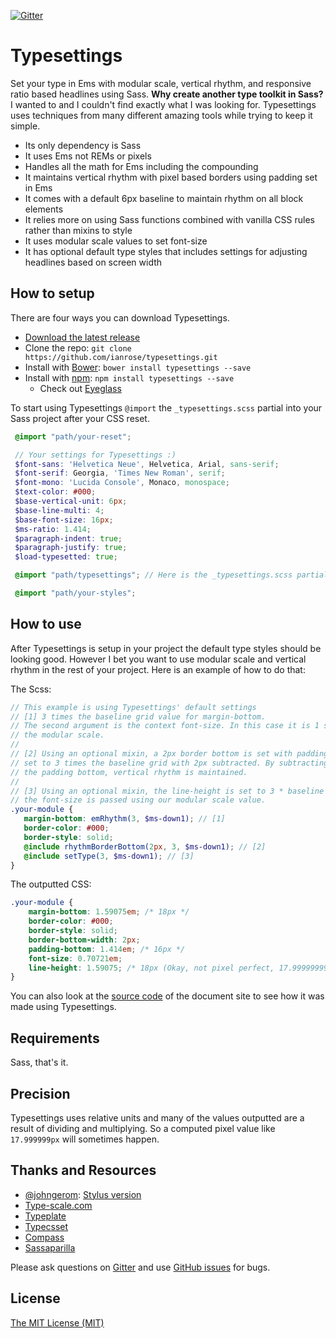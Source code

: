 [![Gitter](https://badges.gitter.im/ianrose/typesettings.svg)](https://gitter.im/ianrose/typesettings?utm_source=badge&utm_medium=badge&utm_campaign=pr-badge)

Typesettings
============

Set your type in Ems with modular scale, vertical rhythm, and responsive ratio based headlines using Sass. **Why create another type toolkit in Sass?** I wanted to and I couldn't find exactly what I was looking for. Typesettings uses techniques from many different amazing tools while trying to keep it simple.

 * Its only dependency is Sass
 * It uses Ems not REMs or pixels
 * Handles all the math for Ems including the compounding
 * It maintains vertical rhythm with pixel based borders using padding set in Ems
 * It comes with a default 6px baseline to maintain rhythm on all block elements
 * It relies more on using Sass functions combined with vanilla CSS rules rather than mixins to style
 * It uses modular scale values to set font-size
 * It has optional default type styles that includes settings for adjusting headlines based on screen width

## How to setup

There are four ways you can download Typesettings.

* [Download the latest release](https://github.com/ianrose/typesettings/releases/latest)
* Clone the repo: `git clone https://github.com/ianrose/typesettings.git`
* Install with [Bower](http://bower.io/): `bower install typesettings --save`
* Install with [npm](https://www.npmjs.com): `npm install typesettings --save`
  * Check out [Eyeglass](https://github.com/sass-eyeglass/eyeglass)

To start using Typesettings `@import` the `_typesettings.scss` partial into your Sass project after your CSS reset.

```scss
 @import "path/your-reset";

 // Your settings for Typesettings :)
 $font-sans: 'Helvetica Neue', Helvetica, Arial, sans-serif;
 $font-serif: Georgia, 'Times New Roman', serif;
 $font-mono: 'Lucida Console', Monaco, monospace;
 $text-color: #000;
 $base-vertical-unit: 6px;
 $base-line-multi: 4;
 $base-font-size: 16px;
 $ms-ratio: 1.414;
 $paragraph-indent: true;
 $paragraph-justify: true;
 $load-typesetted: true;

 @import "path/typesettings"; // Here is the _typesettings.scss partial

 @import "path/your-styles";
```

## How to use

After Typesettings is setup in your project the default type styles should be looking good. However I bet you want to use modular scale and vertical rhythm in the rest of your project. Here is an example of how to do that:

The Scss:

```scss
// This example is using Typesettings' default settings
// [1] 3 times the baseline grid value for margin-bottom.
// The second argument is the context font-size. In this case it is 1 step down in
// the modular scale.
//
// [2] Using an optional mixin, a 2px border bottom is set with padding bottom
// set to 3 times the baseline grid with 2px subtracted. By subtracting the 2px from
// the padding bottom, vertical rhythm is maintained.
//
// [3] Using an optional mixin, the line-height is set to 3 * baseline grid. Then
// the font-size is passed using our modular scale value.
.your-module {
   margin-bottom: emRhythm(3, $ms-down1); // [1]
   border-color: #000;
   border-style: solid;
   @include rhythmBorderBottom(2px, 3, $ms-down1); // [2]
   @include setType(3, $ms-down1); // [3]
}
```

The outputted CSS:

```css
.your-module {
    margin-bottom: 1.59075em; /* 18px */
    border-color: #000;
    border-style: solid;
    border-bottom-width: 2px;
    padding-bottom: 1.414em; /* 16px */
    font-size: 0.70721em;
    line-height: 1.59075; /* 18px (Okay, not pixel perfect, 17.9999999999px) */
}
```

You can also look at the [source code](https://github.com/ianrose/typesettings-site) of the document site to see how it was made using Typesettings.

## Requirements

Sass, that's it.

## Precision

Typesettings uses relative units and many of the values outputted are a result of dividing and multiplying. So a computed pixel value like `17.999999px` will sometimes happen.

## Thanks and Resources

* [@johngerom](https://github.com/johngerome): [Stylus version](https://github.com/ianrose/typesettings/blob/master/_typesettings.styl)
* [Type-scale.com](http://type-scale.com/)
* [Typeplate](https://github.com/typeplate/typeplate.github.io)
* [Typecsset](https://github.com/csswizardry/typecsset)
* [Compass](https://github.com/chriseppstein/compass)
* [Sassaparilla](http://sass.fffunction.co/)

Please ask questions on [Gitter](https://gitter.im/ianrose/typesettings?utm_source=share-link&utm_medium=link&utm_campaign=share-link) and use [GitHub issues](https://github.com/ianrose/typesettings/issues) for bugs.

## License

[The MIT License (MIT)](https://github.com/ianrose/typesettings/blob/master/LICENSE)
